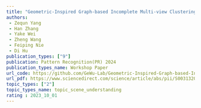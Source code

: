 ```yaml
---  
title: "Geometric-Inspired Graph-based Incomplete Multi-view Clustering"  
authors:  
 - Zequn Yang
 - Han Zhang
 - Yake Wei
 - Zheng Wang
 - Feiping Nie
 - Di Hu
publication_types: ["9"]  
publication: Pattern Recognition(PR) 2024
publication_types_name: Workshop Paper    
url_code: https://github.com/GeWu-Lab/Geometric-Inspired-Graph-based-Incomplete-Multi-view-Clustering
url_pdf: https://www.sciencedirect.com/science/article/abs/pii/S0031320323007793?dgcid=rss_sd_all
topic_types: ["2"]
topic_types_name: topic_scene_understanding
rating : 2023_10_01
---  
```

